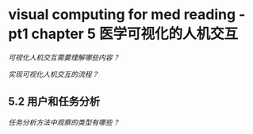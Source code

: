 # visual computing for med reading - pt1 chapter  5 医学可视化的人机交互

*可视化人机交互需要理解哪些内容？*

*实现可视化人机交互的流程？*

## 5.2 用户和任务分析

*任务分析方法中观察的类型有哪些？*



